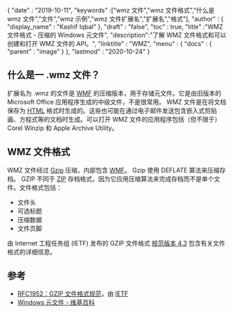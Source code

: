 {
  "date" : "2019-10-11",
  "keywords" :["wmz 文件","wmz 文件格式","什么是 wmz 文件","文件","wmz 示例","wmz 文件扩展名","扩展名","格式"],
  "author" : {
    "display_name" : "Kashif Iqbal"
},
  "draft" : "false",
  "toc" : true,
  "title" :"WMZ 文件格式 - 压缩的 Windows 元文件",
  "description":"了解 WMZ 文件格式和可以创建和打开 WMZ 文件的 API。",
  "linktitle" : "WMZ",
  "menu" : {
    "docs" : {
      "parent" : "image"
}
},
  "lastmod" : "2020-10-24"
}

## 什么是一 .wmz 文件？

扩展名为 .wmz 的文件是 [WMF](/zh/image/wmf/) 的压缩版本，用于存储元文件。它是由旧版本的 Microsoft Office 应用程序生成的中级文件，不是很常用。 WMZ 文件是在将文档保存为 [HTML](/zh/web/html/) 格式时生成的。这些也可能在通过电子邮件发送包含嵌入式剪贴画、方程式等的文档时生成。可以打开 WMZ 文件的应用程序包括（但不限于）Corel Winzip 和 Apple Archive Utility。

## WMZ 文件格式

WMZ 文件经过 [Gzip](/zh/compression/gz/) 压缩，内部包含 [WMF](/zh/image/WMF/)。 Gzip 使用 DEFLATE 算法来压缩存档。 GZIP 不同于 [ZIP](/zh/compression/zip/) 存档格式，因为它应用压缩算法来完成存档而不是单个文件。文件格式包括：

* 文件头
* 可选标题
* 压缩数据
* 文件页脚

由 Internet 工程任务组 (IETF) 发布的 GZIP 文件格式 [规范版本 4.3](https://datatracker.ietf.org/doc/html/rfc1952) 包含有关文件格式的详细信息。

## 参考

* [RFC1952：GZIP 文件格式规范](https://datatracker.ietf.org/doc/html/rfc1952)，由 [IETF](https://www.ietf.org)
* [Windows 元文件 - 维基百科](https://en.wikipedia.org/wiki/Windows_Metafile)

